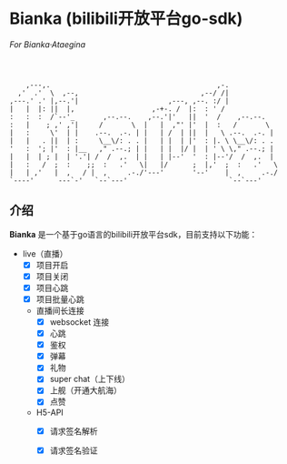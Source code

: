 # Bianka (bilibili开放平台go-sdk)

*For Bianka·Ataegina*

```

                                                                   
                                                                   
    ,---,.                                         ,-.             
  ,'  .'  \  ,--,                              ,--/ /|             
,---.' .' |,--.'|                      ,---, ,--. :/ |             
|   |  |: ||  |,                   ,-+-. /  |:  : ' /              
:   :  :  /`--'_       ,--.--.    ,--.'|'   ||  '  /    ,--.--.    
:   |    ; ,' ,'|     /       \  |   |  ,"' |'  |  :   /       \   
|   :     \'  | |    .--.  .-. | |   | /  | ||  |   \ .--.  .-. |  
|   |   . ||  | :     \__\/: . . |   | |  | |'  : |. \ \__\/: . .  
'   :  '; |'  : |__   ," .--.; | |   | |  |/ |  | ' \ \," .--.; |  
|   |  | ; |  | '.'| /  /  ,.  | |   | |--'  '  : |--'/  /  ,.  |  
|   :   /  ;  :    ;;  :   .'   \|   |/      ;  |,'  ;  :   .'   \ 
|   | ,'   |  ,   / |  ,     .-./'---'       '--'    |  ,     .-./ 
`----'      ---`-'   `--`---'                         `--`---'     
```

## 介绍
**Bianka** 是一个基于go语言的bilibili开放平台sdk，目前支持以下功能：

- live（直播）
  - [x] 项目开启
  - [x] 项目关闭
  - [x] 项目心跳
  - [x] 项目批量心跳
  - 直播间长连接
    - [x] websocket 连接
    - [x] 心跳
    - [x] 鉴权
    - [x] 弹幕
    - [x] 礼物
    - [x] super chat（上下线）
    - [x] 上舰（开通大航海）
    - [x] 点赞
  - H5-API
    - [x] 请求签名解析
    - [x] 请求签名验证



